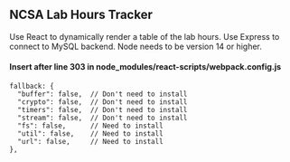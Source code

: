 ## NCSA Lab Hours Tracker
Use React to dynamically render a table of the lab hours.
Use Express to connect to MySQL backend. Node needs to be version 14 or higher.

#### Insert after line 303 in node_modules/react-scripts/webpack.config.js
```
fallback: {
  "buffer": false,  // Don't need to install
  "crypto": false,  // Don't need to install
  "timers": false,  // Don't need to install
  "stream": false,  // Don't need to install
  "fs": false,      // Need to install
  "util": false,    // Need to install
  "url": false,     // Need to install
},
```
